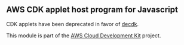 ## AWS CDK applet host program for Javascript

CDK applets have been deprecated in favor of [decdk](https://github.com/awslabs/aws-cdk/tree/master/packages/decdk).

This module is part of the [AWS Cloud Development Kit](https://github.com/awslabs/aws-cdk) project.
